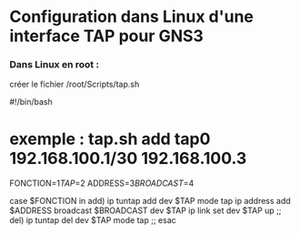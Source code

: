 # Configuration dans Linux d'une interface TAP pour GNS3

### Dans Linux en root :

créer le fichier /root/Scripts/tap.sh

#!/bin/bash

# exemple : tap.sh add tap0 192.168.100.1/30 192.168.100.3

FONCTION=$1
TAP=$2
ADDRESS=$3
BROADCAST=$4

case $FONCTION in
add) ip tuntap add dev $TAP mode tap
     ip address add $ADDRESS broadcast $BROADCAST dev $TAP
     ip link set dev $TAP up ;;
del) ip tuntap del dev $TAP mode tap ;;
esac

